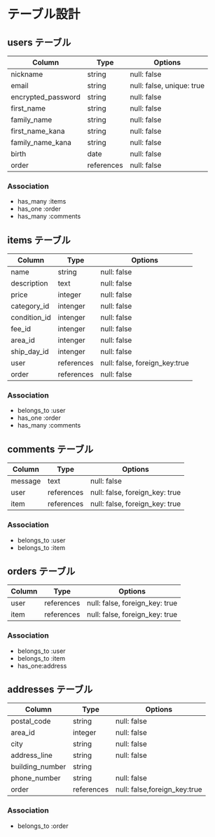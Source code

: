 # テーブル設計

## users テーブル

| Column             | Type       | Options                       |
| ------------------ | ---------- | ----------------------------- |
| nickname           | string     | null: false                   |
| email              | string     | null: false, unique: true     |
| encrypted_password | string     | null: false                   |
| first_name         | string     | null: false                   |
| family_name        | string     | null: false                   |
| first_name_kana    | string     | null: false                   |
| family_name_kana   | string     | null: false                   |
| birth              | date       | null: false                   |
| order              | references | null: false                   |

### Association

- has_many :items
- has_one :order
- has_many :comments

## items テーブル

| Column           | Type       | Options                       |
| ---------------- | ---------- | ----------------------------- |
| name             | string     | null: false                   |
| description      | text       | null: false                   |
| price            | integer    | null: false                   |
| category_id      | intenger   | null: false                   |
| condition_id     | intenger   | null: false                   |
| fee_id           | intenger   | null: false                   |
| area_id          | intenger   | null: false                   |
| ship_day_id      | intenger   | null: false                   |
| user             | references | null: false, foreign_key:true |
| order            | references | null: false                   |

### Association

- belongs_to :user
- has_one :order
- has_many :comments


## comments テーブル

| Column    | Type       | Options                        |
| --------- | ---------- | ------------------------------ |
| message   | text       | null: false                    |
| user      | references | null: false, foreign_key: true |
| item      | references | null: false, foreign_key: true |

### Association

- belongs_to :user
- belongs_to :item

## orders テーブル

| Column    | Type       | Options                        |
| --------- | ---------- | ------------------------------ |
| user      | references | null: false, foreign_key: true |
| item      | references | null: false, foreign_key: true |

### Association

- belongs_to :user
- belongs_to :item
- has_one:address

## addresses テーブル

| Column          | Type       | Options                      |
| --------------- | ---------- | ---------------------------- |
| postal_code     | string     | null: false                  |
| area_id         | integer    | null: false                  |
| city            | string     | null: false                  |
| address_line    | string     | null: false                  |
| building_number | string     |                              |
| phone_number    | string     | null: false                  |
| order           | references | null: false,foreign_key:true |

### Association

- belongs_to :order